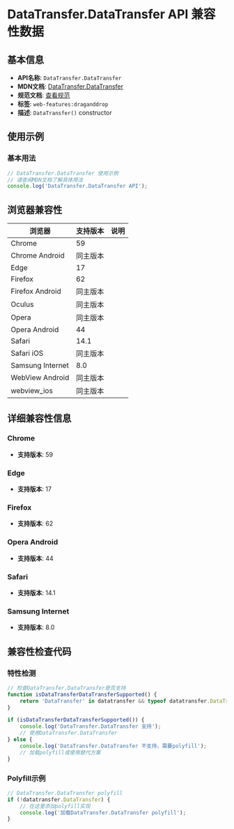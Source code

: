 # DataTransfer.DataTransfer API 兼容性数据

## 基本信息

- **API名称**: `DataTransfer.DataTransfer`
- **MDN文档**: [DataTransfer.DataTransfer](https://developer.mozilla.org/docs/Web/API/DataTransfer/DataTransfer)
- **规范文档**: [查看规范](https://html.spec.whatwg.org/multipage/dnd.html#dom-datatransfer-dev)
- **标签**: `web-features:draganddrop`
- **描述**: `DataTransfer()` constructor

## 使用示例

### 基本用法

```javascript
// DataTransfer.DataTransfer 使用示例
// 请查阅MDN文档了解具体用法
console.log('DataTransfer.DataTransfer API');
```

## 浏览器兼容性

| 浏览器 | 支持版本 | 说明 |
|--------|----------|------|
| Chrome | 59 |  |
| Chrome Android | 同主版本 |  |
| Edge | 17 |  |
| Firefox | 62 |  |
| Firefox Android | 同主版本 |  |
| Oculus | 同主版本 |  |
| Opera | 同主版本 |  |
| Opera Android | 44 |  |
| Safari | 14.1 |  |
| Safari iOS | 同主版本 |  |
| Samsung Internet | 8.0 |  |
| WebView Android | 同主版本 |  |
| webview_ios | 同主版本 |  |

## 详细兼容性信息

### Chrome

- **支持版本**: 59

### Edge

- **支持版本**: 17

### Firefox

- **支持版本**: 62

### Opera Android

- **支持版本**: 44

### Safari

- **支持版本**: 14.1

### Samsung Internet

- **支持版本**: 8.0

## 兼容性检查代码

### 特性检测

```javascript
// 检查DataTransfer.DataTransfer是否支持
function isDataTransferDataTransferSupported() {
    return 'DataTransfer' in datatransfer && typeof datatransfer.DataTransfer === 'function';
}

if (isDataTransferDataTransferSupported()) {
    console.log('DataTransfer.DataTransfer 支持');
    // 使用DataTransfer.DataTransfer
} else {
    console.log('DataTransfer.DataTransfer 不支持，需要polyfill');
    // 加载polyfill或使用替代方案
}
```

### Polyfill示例

```javascript
// DataTransfer.DataTransfer polyfill
if (!datatransfer.DataTransfer) {
    // 在这里添加polyfill实现
    console.log('加载DataTransfer.DataTransfer polyfill');
}
```

